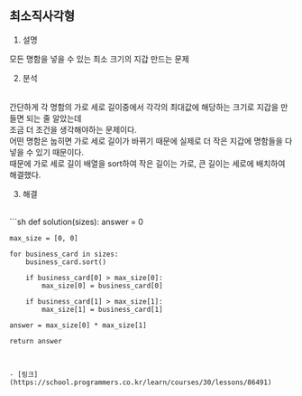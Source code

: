 ## 최소직사각형

1. 설명

모든 명함을 넣을 수 있는 최소 크기의 지갑 만드는 문제
</br>

2. 분석

</br>
간단하게 각 명함의 가로 세로 길이중에서 각각의 최대값에 해당하는 크기로 지갑을 만들면 되는 줄 알았는데
</br>
조금 더 조건을 생각해야하는 문제이다. 
</br>
어떤 명함은 눕히면 가로 세로 길이가 바뀌기 때문에 실제로 더 작은 지갑에 명함들을 다 넣을 수 있기 때문이다.
</br>
때문에 가로 세로 길이 배열을 sort하여 작은 길이는 가로, 큰 길이는 세로에 배치하여 해결했다.

3. 해결

</br>
```sh
    def solution(sizes):
    answer = 0
    
    max_size = [0, 0]
    
    for business_card in sizes:
        business_card.sort()
        
        if business_card[0] > max_size[0]:
            max_size[0] = business_card[0]
            
        if business_card[1] > max_size[1]:
            max_size[1] = business_card[1]
            
    answer = max_size[0] * max_size[1]
    
    return answer
```


- [링크](https://school.programmers.co.kr/learn/courses/30/lessons/86491)
